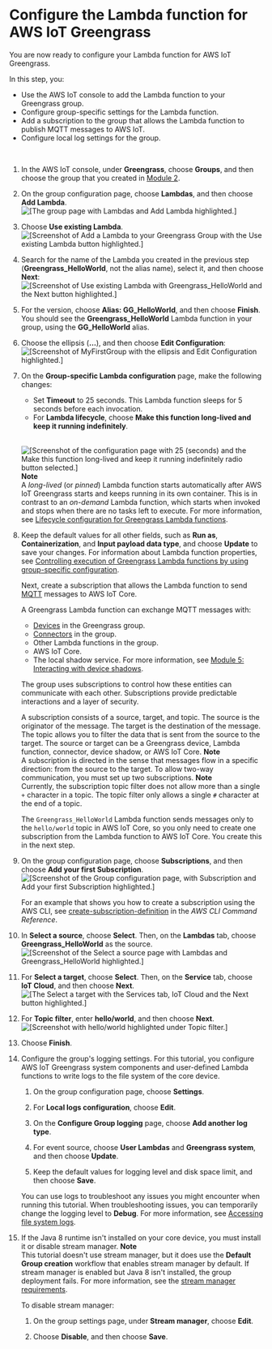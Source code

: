 # Configure the Lambda function for AWS IoT Greengrass<a name="config-lambda"></a>

You are now ready to configure your Lambda function for AWS IoT Greengrass\.

In this step, you:
+ Use the AWS IoT console to add the Lambda function to your Greengrass group\.
+ Configure group\-specific settings for the Lambda function\.
+ Add a subscription to the group that allows the Lambda function to publish MQTT messages to AWS IoT\.
+ Configure local log settings for the group\.

 

1. In the AWS IoT console, under **Greengrass**, choose **Groups**, and then choose the group that you created in [Module 2](module2.md)\.

1. On the group configuration page, choose **Lambdas**, and then choose **Add Lambda**\.  
![\[The group page with Lambdas and Add Lambda highlighted.\]](http://docs.aws.amazon.com/greengrass/latest/developerguide/images/console-group-lambdas.png)

1. Choose **Use existing Lambda**\.  
![\[Screenshot of Add a Lambda to your Greengrass Group with the Use existing Lambda button highlighted.\]](http://docs.aws.amazon.com/greengrass/latest/developerguide/images/gg-get-started-032.png)

1. Search for the name of the Lambda you created in the previous step \(**Greengrass\_HelloWorld**, not the alias name\), select it, and then choose **Next**:  
![\[Screenshot of Use existing Lambda with Greengrass_HelloWorld and the Next button highlighted.\]](http://docs.aws.amazon.com/greengrass/latest/developerguide/images/gg-get-started-033.png)

1. For the version, choose **Alias: GG\_HelloWorld**, and then choose **Finish**\. You should see the **Greengrass\_HelloWorld** Lambda function in your group, using the **GG\_HelloWorld** alias\.

1. Choose the ellipsis \(**…**\), and then choose **Edit Configuration**:  
![\[Screenshot of MyFirstGroup with the ellipsis and Edit Configuration highlighted.\]](http://docs.aws.amazon.com/greengrass/latest/developerguide/images/gg-get-started-034.png)

1. On the **Group\-specific Lambda configuration** page, make the following changes:
   + Set **Timeout** to 25 seconds\. This Lambda function sleeps for 5 seconds before each invocation\.
   + For **Lambda lifecycle**, choose **Make this function long\-lived and keep it running indefinitely**\.

      
![\[Screenshot of the configuration page with 25 (seconds) and the Make this function long-lived and keep it running indefinitely radio button selected.\]](http://docs.aws.amazon.com/greengrass/latest/developerguide/images/gg-get-started-035.png)
**Note**  
<a name="long-lived-lambda"></a>A *long\-lived* \(or *pinned*\) Lambda function starts automatically after AWS IoT Greengrass starts and keeps running in its own container\. This is in contrast to an *on\-demand* Lambda function, which starts when invoked and stops when there are no tasks left to execute\. For more information, see [Lifecycle configuration for Greengrass Lambda functions](lambda-functions.md#lambda-lifecycle)\.

1. Keep the default values for all other fields, such as **Run as**, **Containerization**, and **Input payload data type**, and choose **Update** to save your changes\. For information about Lambda function properties, see [Controlling execution of Greengrass Lambda functions by using group\-specific configuration](lambda-group-config.md)\.

   Next, create a subscription that allows the Lambda function to send [MQTT](http://mqtt.org/) messages to AWS IoT Core\.

   A Greengrass Lambda function can exchange MQTT messages with:
   + [Devices](what-is-gg.md#greengrass-devices) in the Greengrass group\.
   + [Connectors](connectors.md) in the group\.
   + Other Lambda functions in the group\.
   + AWS IoT Core\.
   + The local shadow service\. For more information, see [Module 5: Interacting with device shadows](module5.md)\.

   The group uses subscriptions to control how these entities can communicate with each other\. Subscriptions provide predictable interactions and a layer of security\.

   A subscription consists of a source, target, and topic\. The source is the originator of the message\. The target is the destination of the message\. The topic allows you to filter the data that is sent from the source to the target\. The source or target can be a Greengrass device, Lambda function, connector, device shadow, or AWS IoT Core\.
**Note**  
A subscription is directed in the sense that messages flow in a specific direction: from the source to the target\. To allow two\-way communication, you must set up two subscriptions\.
**Note**  
 Currently, the subscription topic filter does not allow more than a single `+` character in a topic\. The topic filter only allows a single `#` character at the end of a topic\. 

   The `Greengrass_HelloWorld` Lambda function sends messages only to the `hello/world` topic in AWS IoT Core, so you only need to create one subscription from the Lambda function to AWS IoT Core\. You create this in the next step\.

1. On the group configuration page, choose **Subscriptions**, and then choose **Add your first Subscription**\.  
![\[Screenshot of the Group configuration page, with Subscription and Add your first Subscription highlighted.\]](http://docs.aws.amazon.com/greengrass/latest/developerguide/images/gg-get-started-036.png)

   For an example that shows you how to create a subscription using the AWS CLI, see [create\-subscription\-definition](https://awscli.amazonaws.com/v2/documentation/api/latest/reference/greengrass/create-subscription-definition.html) in the *AWS CLI Command Reference*\.

1. In **Select a source**, choose **Select**\. Then, on the **Lambdas** tab, choose **Greengrass\_HelloWorld** as the source\.   
![\[Screenshot of the Select a source page with Lambdas and Greengrass_HelloWorld highlighted.\]](http://docs.aws.amazon.com/greengrass/latest/developerguide/images/gg-get-started-037.png)

1. For **Select a target**, choose **Select**\. Then, on the **Service** tab, choose **IoT Cloud**, and then choose **Next**\.  
![\[The Select a target with the Services tab, IoT Cloud and the Next button highlighted.\]](http://docs.aws.amazon.com/greengrass/latest/developerguide/images/gg-get-started-038.png)

1. For **Topic filter**, enter **hello/world**, and then choose **Next**\.  
![\[Screenshot with hello/world highlighted under Topic filter.\]](http://docs.aws.amazon.com/greengrass/latest/developerguide/images/gg-get-started-039.png)

1. Choose **Finish**\.

1. Configure the group's logging settings\. For this tutorial, you configure AWS IoT Greengrass system components and user\-defined Lambda functions to write logs to the file system of the core device\.

   1. On the group configuration page, choose **Settings**\.

   1. For **Local logs configuration**, choose **Edit**\.

   1. On the **Configure Group logging** page, choose **Add another log type**\.

   1. For event source, choose **User Lambdas** and **Greengrass system**, and then choose **Update**\.

   1. Keep the default values for logging level and disk space limit, and then choose **Save**\.

   You can use logs to troubleshoot any issues you might encounter when running this tutorial\. When troubleshooting issues, you can temporarily change the logging level to **Debug**\. For more information, see [Accessing file system logs](greengrass-logs-overview.md#gg-logs-local)\.

1. <a name="disable-stream-manager-no-java"></a>If the Java 8 runtime isn't installed on your core device, you must install it or disable stream manager\.
**Note**  
This tutorial doesn't use stream manager, but it does use the **Default Group creation** workflow that enables stream manager by default\. If stream manager is enabled but Java 8 isn't installed, the group deployment fails\. For more information, see the [stream manager requirements](stream-manager.md#stream-manager-requirements)\.

   To disable stream manager:

   1. On the group settings page, under **Stream manager**, choose **Edit**\.

   1. Choose **Disable**, and then choose **Save**\.